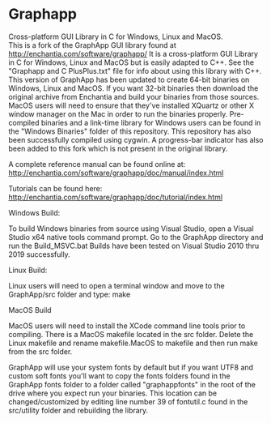 # Graphapp
 Cross-platform GUI Library in C for Windows, Linux and MacOS.  
This is a fork of the GraphApp GUI library found at http://enchantia.com/software/graphapp/
It is a cross-platform GUI Library in C for Windows, Linux and MacOS but is easily adapted to C++.
See the "Graphapp and C PlusPlus.txt" file for info about using this library with C++.
This version of GraphApp has been updated to create 64-bit binaries on Windows, Linux and MacOS.
If you want 32-bit binaries then download the original archive from Enchantia and build your binaries from
those sources.  MacOS users will need to ensure that they've installed XQuartz or other X window manager
on the Mac in order to run the binaries properly.  Pre-compiled binaries and a link-time library for
Windows users can be found in the "Windows Binaries" folder of this repository.  This repository has also
been successfully compiled using cygwin.  A progress-bar indicator has also been added to this fork which
is not present in the original library.  

A complete reference manual can be found online at:  http://enchantia.com/software/graphapp/doc/manual/index.html

Tutorials can be found here:  http://enchantia.com/software/graphapp/doc/tutorial/index.html

Windows Build:

To build Windows binaries from source using Visual Studio, open a Visual Studio x64 native tools command prompt.  Go to the GraphApp
directory and run the Build_MSVC.bat  Builds have been tested on Visual Studio 2010 thru 2019 successfully.

Linux Build:

Linux users will need to open a terminal window and move to the GraphApp/src folder and type:  make


MacOS Build

MacOS users will need to install the XCode command line tools prior to compiling.  There is a MacOS makefile
located in the src folder.  Delete the Linux makefile and rename makefile.MacOS to makefile and then run make from the src folder.

GraphApp will use your system fonts by default but if you want UTF8 and custom soft fonts you'll want to copy the fonts
folders found in the GraphApp fonts folder to a folder called "graphappfonts" in the root of the drive where you expect
run your binaries.  This location can be changed/customized by editing line number 39 of fontutil.c found in the src/utility folder and 
rebuilding the library.

